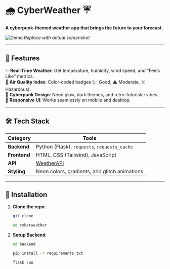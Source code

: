 # 🌧️ CyberWeather ☔  
**A cyberpunk-themed weather app that brings the future to your forecast.**  

![Demo](https://via.placeholder.com/800x400.png?text=CyberWeather+Demo) *Replace with actual screenshot*  

---

## 🚀 Features  
✨ **Real-Time Weather**: Get temperature, humidity, wind speed, and "Feels Like" metrics.  
🌈 **Air Quality Index**: Color-coded badges (✅ Good, ⚠️ Moderate, ☠️ Hazardous).  
🌌 **Cyberpunk Design**: Neon glow, dark themes, and retro-futuristic vibes.  
📱 **Responsive UI**: Works seamlessly on mobile and desktop.  

---

## 🛠️ Tech Stack  
| **Category**   | **Tools**                                                                 |
|----------------|---------------------------------------------------------------------------|
| **Backend**    | Python (Flask), `requests`, `requests_cache`                              |
| **Frontend**   | HTML, CSS (Tailwind), JavaScript                                          |
| **API**        | [WeatherAPI](https://www.weatherapi.com/)                                 |
| **Styling**    | Neon colors, gradients, and glitch animations                             |

---

## 🚀 Installation  
1. **Clone the repo**:  
   ```bash
   git clone
   ```
   ```bash
   cd cyberweather
   ```
2. **Setup Backend**:
   ```bash
   cd backend
   ```
   ```bash
   pip install -r requirements.txt
   ```
   ```bash
   flask run
   ```
 

